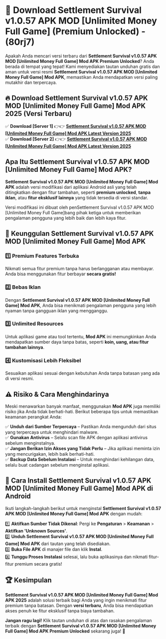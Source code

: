 

# 🎯 Download Settlement Survival v1.0.57 APK   MOD [Unlimited Money Full Game] (Premium Unlocked) -  (80rj7) 

Apakah Anda mencari versi terbaru dari **Settlement Survival v1.0.57 APK   MOD [Unlimited Money Full Game] Mod APK Premium Unlocked**? Anda berada di tempat yang tepat! Kami menyediakan tautan unduhan gratis dan aman untuk versi resmi **Settlement Survival v1.0.57 APK   MOD [Unlimited Money Full Game] Mod APK**, memastikan Anda mendapatkan versi paling mutakhir dan terpercaya.

## 🔥 Download Settlement Survival v1.0.57 APK   MOD [Unlimited Money Full Game] Mod APK 2025 (Versi Terbaru)

✅ **Download [Server 1]** 👉👉 [**Settlement Survival v1.0.57 APK   MOD [Unlimited Money Full Game] Mod APK Latest Version 2025**](https://apkcomod.com?title=Settlement_Survival_v1.0.57_APK___MOD_[Unlimited_Money_Full_Game])  
✅ **Download [Server 2]** 👉👉 [**Settlement Survival v1.0.57 APK   MOD [Unlimited Money Full Game] Mod APK Latest Version 2025**](https://apkcomod.com?title=Settlement_Survival_v1.0.57_APK___MOD_[Unlimited_Money_Full_Game])  

## Apa Itu Settlement Survival v1.0.57 APK   MOD [Unlimited Money Full Game] Mod APK?

**Settlement Survival v1.0.57 APK   MOD [Unlimited Money Full Game] Mod APK** adalah versi modifikasi dari aplikasi Android asli yang telah ditingkatkan dengan fitur tambahan, seperti **premium unlocked**, **tanpa iklan**, atau **fitur eksklusif lainnya** yang tidak tersedia di versi standar.

Versi modifikasi ini dibuat oleh penSettlement Survival v1.0.57 APK   MOD [Unlimited Money Full Game]bang pihak ketiga untuk memberikan pengalaman pengguna yang lebih baik dan lebih kaya fitur.

## 🎯 Keunggulan Settlement Survival v1.0.57 APK   MOD [Unlimited Money Full Game] Mod APK

### 1️⃣ Premium Features Terbuka
Nikmati semua fitur premium tanpa harus berlangganan atau membayar. Anda bisa menggunakan fitur berbayar **secara gratis!**

### 2️⃣ Bebas Iklan
Dengan **Settlement Survival v1.0.57 APK   MOD [Unlimited Money Full Game] Mod APK**, Anda bisa menikmati pengalaman pengguna yang lebih nyaman tanpa gangguan iklan yang mengganggu.

### 3️⃣ Unlimited Resources
Untuk aplikasi game atau tool tertentu, **Mod APK** ini memungkinkan Anda mendapatkan sumber daya tanpa batas, seperti **koin, uang, atau fitur tambahan lainnya**.

### 4️⃣ Kustomisasi Lebih Fleksibel
Sesuaikan aplikasi sesuai dengan kebutuhan Anda tanpa batasan yang ada di versi resmi.

## ⚠️ Risiko & Cara Menghindarinya

Meski menawarkan banyak manfaat, menggunakan **Mod APK** juga memiliki risiko jika Anda tidak berhati-hati. Berikut beberapa tips untuk memastikan keamanan perangkat Anda:

✅ **Unduh dari Sumber Terpercaya** – Pastikan Anda mengunduh dari situs yang terpercaya untuk menghindari malware.  
✅ **Gunakan Antivirus** – Selalu scan file APK dengan aplikasi antivirus sebelum menginstalnya.  
✅ **Jangan Berikan Izin Akses yang Tidak Perlu** – Jika aplikasi meminta izin yang mencurigakan, lebih baik berhati-hati.  
✅ **Backup Data Sebelum Instalasi** – Untuk menghindari kehilangan data, selalu buat cadangan sebelum menginstal aplikasi.

## 📌 Cara Install Settlement Survival v1.0.57 APK   MOD [Unlimited Money Full Game] Mod APK di Android

Ikuti langkah-langkah berikut untuk menginstal **Settlement Survival v1.0.57 APK   MOD [Unlimited Money Full Game] Mod APK** dengan mudah:

1️⃣ **Aktifkan Sumber Tidak Dikenal**: Pergi ke **Pengaturan** > **Keamanan** > **Aktifkan 'Unknown Sources'**.  
2️⃣ **Unduh Settlement Survival v1.0.57 APK   MOD [Unlimited Money Full Game] Mod APK** dari tautan yang telah disediakan.  
3️⃣ **Buka File APK** di manajer file dan klik **Instal**.  
4️⃣ **Tunggu Proses Instalasi** selesai, lalu buka aplikasinya dan nikmati fitur-fitur premium secara gratis!

## 🏆 Kesimpulan

**Settlement Survival v1.0.57 APK   MOD [Unlimited Money Full Game] Mod APK 2025** adalah solusi terbaik bagi Anda yang ingin menikmati fitur premium tanpa batasan. Dengan **versi terbaru**, Anda bisa mendapatkan akses penuh ke fitur eksklusif tanpa biaya tambahan.

**Jangan ragu lagi!** Klik tautan unduhan di atas dan rasakan pengalaman terbaik dengan **Settlement Survival v1.0.57 APK   MOD [Unlimited Money Full Game] Mod APK Premium Unlocked** sekarang juga! 🚀

